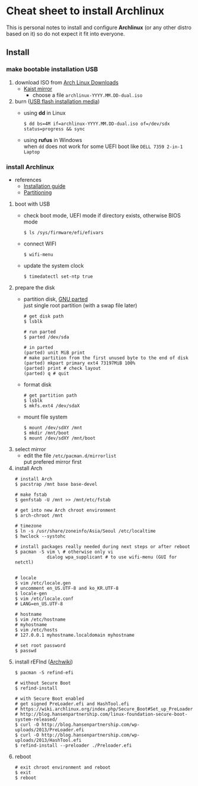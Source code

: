# Cheat sheet to install Archlinux

This is personal notes to install and configure **Archlinux** (or any other
distro based on it) so do not expect it fit into everyone.

## Install

### make bootable installation USB

1. download ISO from [Arch Linux Downloads](https://www.archlinux.org/download/)
   - [Kaist mirror](http://ftp.kaist.ac.kr/ArchLinux/iso/latest/)
     - choose a file `archlinux-YYYY.MM.DD-dual.iso`
1. burn ([USB flash installation media](https://wiki.archlinux.org/index.php/USB_flash_installation_media))
    - using **dd** in Linux

        ``` shell
        $ dd bs=4M if=archlinux-YYYY.MM.DD-dual.iso of=/dev/sdx status=progress && sync
        ```

    - using **rufus** in Windows  
      when `dd` does not work for some UEFI boot like `DELL 7359 2-in-1 Laptop`

### install Archlinux
- references
  - [Installation guide](https://wiki.archlinux.org/index.php/Installation_guide)
  - [Partitioning](https://wiki.archlinux.org/index.php/Partitioning)

1. boot with USB
   - check boot mode, UEFI mode if directory exists, otherwise BIOS mode
    
     ``` shell
     $ ls /sys/firmware/efi/efivars
     ```
   - connect WIFI

     ``` shell
     $ wifi-menu
     ```
   - update the system clock

     ``` shell
     $ timedatectl set-ntp true
     ```
1. prepare the disk
   - partition disk, [GNU parted](https://wiki.archlinux.org/index.php/GNU_Parted)  
     just single root partition (with a swap file later)

     ``` shell
     # get disk path
     $ lsblk

     # run parted
     $ parted /dev/sda

     # in parted
     (parted) unit MiB print
     # make partition from the first unused byte to the end of disk
     (parted) mkpart primary ext4 73197MiB 100%
     (parted) print # check layout
     (parted) q # quit
     ```
   - format disk 

     ``` shell
     # get partition path
     $ lsblk
     $ mkfs.ext4 /dev/sdaX
     ```
   - mount file system
   
     ``` shell
     $ mount /dev/sdXY /mnt
     $ mkdir /mnt/boot
     $ mount /dev/sdXY /mnt/boot
     ```
1. select mirror
   - edit the file `/etc/pacman.d/mirrorlist`  
     put prefered mirror first
1. install Arch
   ``` shell
   # install Arch
   $ pacstrap /mnt base base-devel
   
   # make fstab
   $ genfstab -U /mnt >> /mnt/etc/fstab
   
   # get into new Arch chroot environment
   $ arch-chroot /mnt

   # timezone
   $ ln -s /usr/share/zoneinfo/Asia/Seoul /etc/localtime
   $ hwclock --systohc

   # install packages really needed during next steps or after reboot
   $ pacman -S vim \ # otherwise only vi
               dialog wpa_supplicant # to use wifi-menu (GUI for netctl)
               

   # locale
   $ vim /etc/locale.gen
   # uncomment en_US.UTF-8 and ko_KR.UTF-8
   $ locale-gen
   $ vim /etc/locale.conf
   # LANG=en_US.UTF-8
   
   # hostname
   $ vim /etc/hostname
   # myhostname
   $ vim /etc/hosts
   # 127.0.0.1 myhostname.localdomain myhostname
   
   # set root password
   $ passwd
   ```
1. install rEFInd ([Archwiki](https://wiki.archlinux.org/index.php/rEFInd))
   ``` shell
   $ pacman -S refind-efi

   # without Secure Boot
   $ refind-install

   # with Secure Boot enabled
   # get signed PreLoader.efi and HashTool.efi
   # https://wiki.archlinux.org/index.php/Secure_Boot#Set_up_PreLoader
   # http://blog.hansenpartnership.com/linux-foundation-secure-boot-system-released/
   $ curl -O http://blog.hansenpartnership.com/wp-uploads/2013/PreLoader.efi
   $ curl -O http://blog.hansenpartnership.com/wp-uploads/2013/HashTool.efi
   $ refind-install --preloader ./Preloader.efi
   ```
1. reboot
   ``` shell
   # exit chroot environment and reboot
   $ exit
   $ reboot
   ```
